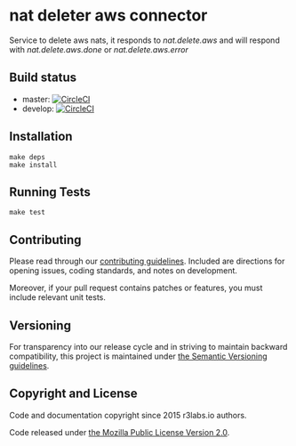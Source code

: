# nat deleter aws connector 

Service to delete aws nats, it responds to *nat.delete.aws* and will respond with *nat.delete.aws.done* or *nat.delete.aws.error*

## Build status

* master: [![CircleCI](https://circleci.com/gh/ernestio/nat-deleter-aws-connector/tree/master.svg?style=svg)](https://circleci.com/gh/ernestio/nat-deleter-aws-connector/tree/master)
* develop: [![CircleCI](https://circleci.com/gh/ernestio/nat-deleter-aws-connector/tree/develop.svg?style=svg)](https://circleci.com/gh/ernestio/nat-deleter-aws-connector/tree/develop)

## Installation

```
make deps
make install
```

## Running Tests

```
make test
```

## Contributing

Please read through our
[contributing guidelines](CONTRIBUTING.md).
Included are directions for opening issues, coding standards, and notes on
development.

Moreover, if your pull request contains patches or features, you must include
relevant unit tests.

## Versioning

For transparency into our release cycle and in striving to maintain backward
compatibility, this project is maintained under [the Semantic Versioning guidelines](http://semver.org/).

## Copyright and License

Code and documentation copyright since 2015 r3labs.io authors.

Code released under
[the Mozilla Public License Version 2.0](LICENSE).

